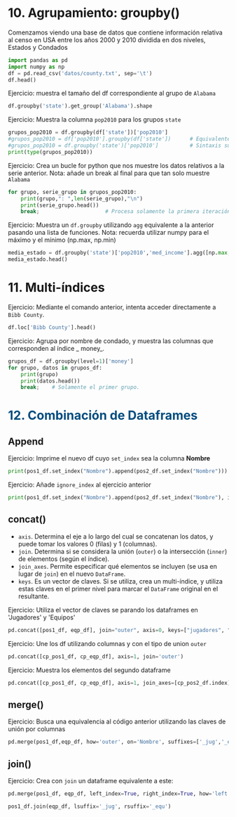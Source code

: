 # 10. Agrupamiento: groupby()

Comenzamos viendo una base de datos que contiene información relativa al censo en USA entre los años 2000 y 2010 dividida en dos niveles,  Estados y Condados

```python
import pandas as pd
import numpy as np
df = pd.read_csv('datos/county.txt', sep='\t')
df.head()
```

Ejercicio: muestra el tamaño del df correspondiente al grupo de `Alabama`

```python
df.groupby('state').get_group('Alabama').shape
```
Ejercicio: Muestra la columna `pop2010` para los grupos `state`

```python
grupos_pop2010 = df.groupby(df['state'])['pop2010']
#grupos_pop2010 = df['pop2010'].groupby(df['state'])      # Equivalente
#grupos_pop2010 = df.groupby('state')['pop2010']          # Sintaxis sugar
print(type(grupos_pop2010)) 
```
Ejercicio: Crea un bucle for python que nos muestre los datos relativos a la serie anterior. Nota: añade un break al final para que tan solo muestre `Alabama`

```python
for grupo, serie_grupo in grupos_pop2010:
    print(grupo,": ",len(serie_grupo),"\n")
    print(serie_grupo.head())
    break;                     # Procesa solamente la primera iteración
```

Ejercicio: Muestra un `df.groupby` utilizando `agg` equivalente a la anterior pasando una lista de funciones. Nota: recuerda utilizar numpy para el máximo y el mínimo (np.max, np.min)

```python
media_estado = df.groupby('state')['pop2010','med_income'].agg([np.max, np.min, 'mean'])
media_estado.head()
```

# 11. Multi-índices </font>

Ejercicio: Mediante el comando anterior, intenta acceder directamente a `Bibb County`.

```python
df.loc['Bibb County'].head()
```

Ejercicio: Agrupa por nombre de condado, y muestra las columnas que corresponden al índice _ money_.

```python
grupos_df = df.groupby(level=1)['money']
for grupo, datos in grupos_df:
    print(grupo)
    print(datos.head())
    break;    # Solamente el primer grupo.
```

# <font color="#004D7F"> 12. Combinación de Dataframes</font>

## Append

Ejercicio: Imprime el nuevo df cuyo `set_index` sea la columna **Nombre**
 
```python
print(pos1_df.set_index("Nombre").append(pos2_df.set_index("Nombre")))
```

Ejercicio: Añade `ignore_index` al ejercicio anterior 

```python
print(pos1_df.set_index("Nombre").append(pos2_df.set_index("Nombre"), ignore_index=True))
```
## concat()

* `axis`. Determina el eje a lo largo del cual se concatenan los datos, y puede tomar los valores 0 (filas) y 1 (columnas).
* `join`. Determina si se considera la unión (`outer`) o la intersección (`inner`) de elementos (según el índice).  
* `join_axes`. Permite especificar qué elementos se incluyen (se usa en lugar de `join`) en el nuevo `DataFrame`.
* `keys`. Es un vector de claves. Si se utiliza, crea un multi-índice, y utiliza estas claves en el primer nivel para marcar el `DataFrame` original en el resultante. 

Ejercicio: Utiliza el vector de claves se parando los dataframes en 'Jugadores' y 'Equipos'

```python
pd.concat([pos1_df, eqp_df], join="outer", axis=0, keys=["jugadores", "Equipos"])
```

Ejercicio: Une los df utilizando columnas y con el tipo de union `outer`

```python
pd.concat([cp_pos1_df, cp_eqp_df], axis=1, join='outer')
```
Ejercicio: Muestra los elementos del segundo dataframe

```python
pd.concat([cp_pos1_df, cp_eqp_df], axis=1, join_axes=[cp_pos2_df.index])
```
## merge()

Ejercicio: Busca una equivalencia al código anterior utilizando las claves de unión por columnas

```python
pd.merge(pos1_df,eqp_df, how='outer', on='Nombre', suffixes=['_jug','_equ'])
```

## join()

Ejercicio: Crea con `join` un dataframe equivalente a este:

```python
pd.merge(pos1_df, eqp_df, left_index=True, right_index=True, how='left', suffixes=['_jug','_equ'], sort=False)
```

```python
pos1_df.join(eqp_df, lsuffix='_jug', rsuffix='_equ')
```
